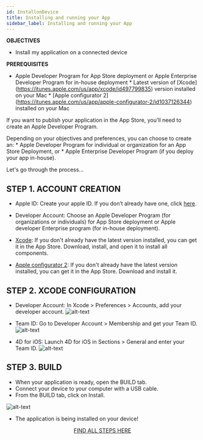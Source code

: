 ```yaml
---
id: InstallonDevice
title: Installing and running your App
sidebar_label: Installing and running your App
---
```



<div class = "objectives">
<b>OBJECTIVES</b>

* Install my application on a connected device
</div>

<div class = "prerequisites">
<b>PREREQUISITES</b>

* Apple Developer Program for App Store deployment or Apple Enterprise Developer Program for in-house deployment * Latest version of \[Xcode\](https://itunes.apple.com/us/app/xcode/id497799835) version installed on your Mac * \[Apple configurator 2\](https://itunes.apple.com/us/app/apple-configurator-2/id1037126344) installed on your Mac </div> 

If you want to publish your application in the App Store, you'll need to create an Apple Developer Program.

Depending on your objectives and preferences, you can choose to create an: * Apple Developer Program for individual or organization for an App Store Deployment, or * Apple Enterprise Developer Program (if you deploy your app in-house).

Let's go through the process...

## STEP 1. ACCOUNT CREATION

* Apple ID: Create your apple ID. If you don’t already have one, click [here](https://itunes.apple.com/us/app/xcode/id497799835).

* Developer Account: Choose an Apple Developer Program (for organizations or individuals) for App Store deployment or Apple developer Enterprise program (for in-house deployment).

* [Xcode](https://itunes.apple.com/us/app/xcode/id497799835): If you don't already have the latest version installed, you can get it in the App Store. Download, install, and open it to install all components.
* [Apple configurator 2](https://itunes.apple.com/us/app/apple-configurator-2/id1037126344): If you don't already have the latest version installed, you can get it in the App Store. Download and install it. 

## STEP 2. XCODE CONFIGURATION

* Developer Account: In Xcode > Preferences > Accounts, add your developer account. ![alt-text](assets/TestYourApp/Developer-Account-4D-for-iOS.png)

* Team ID: Go to Developer Account > Membership and get your Team ID. ![alt-text](assets/TestYourApp/Team-ID-4D-for-iOS.png)

* 4D for iOS: Launch 4D for iOS in Sections > General and enter your Team ID. ![alt-text](assets/TestYourApp/Team-ID-General-Section-4D-for-iOS.png)

## STEP 3. BUILD

* When your application is ready, open the BUILD tab.
* Connect your device to your computer with a USB cable.
* From the BUILD tab, click on Install.

![alt-text](assets/TestYourApp/Install-button-build-tab-4D-for-iOS.png)

* The application is being installed on your device!

<div style="text-align: center">
  
<a class="button"
href="../assets/AppInstallOnDevice.html">FIND ALL STEPS HERE</a>
</div>